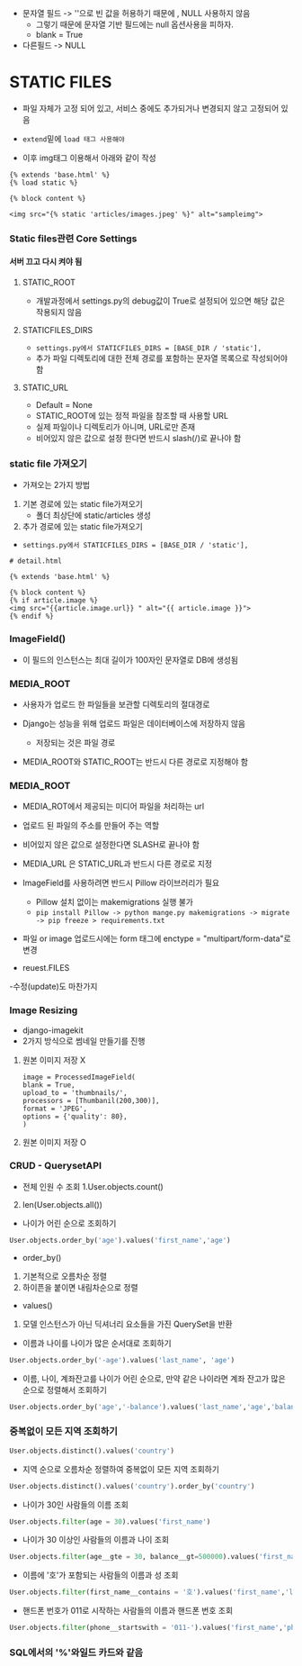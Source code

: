 - 문자열 필드 -> ''으로 빈 값을 허용하기 때문에 , NULL 사용하지 않음
  - 그렇기 때문에 문자열 기반 필드에는 null 옵션사용을 피하자.
  - blank = True 
- 다른필드 -> NULL

# STATIC FILES

- 파일 자체가 고정 되어 있고, 서비스 중에도 추가되거나 변경되지 않고 고정되어 있음

- ```extend```밑에 ```load 태그 사용해야```
  
- 이후 img태그 이용해서 아래와 같이 작성
```
{% extends 'base.html' %}
{% load static %}

{% block content %}

<img src="{% static 'articles/images.jpeg' %}" alt="sampleimg">
```

### Static files관련 Core Settings
#### 서버 끄고 다시 켜야 됨

1. STATIC_ROOT
   - 개발과정에서 settings.py의 debug값이 True로 설정되어 있으면 해당 값은 작용되지 않음
    

2. STATICFILES_DIRS
    - ```settings.py에서 STATICFILES_DIRS = [BASE_DIR / 'static'],```
    - 추가 파일 디렉토리에 대한 전체 경로를 포함하는 문자열 목록으로 작성되어야 함
    

3. STATIC_URL
      - Default = None
      - STATIC_ROOT에 있는 정적 파일을 참조할 때 사용할 URL
      - 실제 파일이나 디렉토리가 아니며, URL로만 존재
      - 비어있지 않은 값으로 설정 한다면 반드시 slash(/)로 끝나야 함

### static file 가져오기

- 가져오는 2가지 방법

1. 기본 경로에 있는 static file가져오기
   - 폴더 최상단에 static/articles 생성
2. 추가 경로에 있는 static file가져오기
  -  ```settings.py에서 STATICFILES_DIRS = [BASE_DIR / 'static'],```
  ```
# detail.html

{% extends 'base.html' %}

{% block content %}
  {% if article.image %}
  <img src="{{article.image.url}} " alt="{{ article.image }}">
  {% endif %}
```
### ImageField()
- 이 필드의 인스턴스는 최대 길이가 100자인 문자열로 DB에 생성됨

### MEDIA_ROOT
- 사용자가 업로드 한 파일들을 보관할 디렉토리의 절대경로
- Django는 성능을 위해 업로드 파일은 데이터베이스에 저장하지 않음
    - 저장되는 것은 파일 경로
    
- MEDIA_ROOT와 STATIC_ROOT는 반드시 다른 경로로 지정해야 함
### MEDIA_ROOT
- MEDIA_ROT에서 제공되는 미디어 파일을 처리하는 url
- 업로드 된 파일의 주소를 만들어 주는 역할
- 비어있지 않은 값으로 설정한다면 SLASH로 끝나야 함
- MEDIA_URL 은 STATIC_URL과 반드시 다른 경로로 지정

- ImageField를 사용하려면 반드시 Pillow 라이브러리가 필요
    - Pillow 설치 없이는 makemigrations 실행 불가
    - ```pip install Pillow -> python mange.py makemigrations -> migrate -> pip freeze > requirements.txt```
    
- 파일 or image 업로드시에는 form 태그에 enctype = "multipart/form-data"로 변경
- reuest.FILES

-수정(update)도 마찬가지

### Image Resizing

- django-imagekit
- 2가지 방식으로 썸네일 만들기를 진행
1. 원본 이미지 저장 X
   ```
   image = ProcessedImageField(
   blank = True,
   upload_to = 'thumbnails/',
   processors = [Thumbanil(200,300)],
   format = 'JPEG',
   options = {'quality': 80},
   )
   ```
2. 원본 이미지 저장 O


### CRUD - QuerysetAPI
- 전체 인원 수 조회
1.User.objects.count()
  
2. len(User.objects.all())

- 나이가 어린 순으로 조회하기
```python
User.objects.order_by('age').values('first_name','age')
```
-  order_by()
1. 기본적으로 오름차순 정렬
2. 하이픈을 붙이면 내림차순으로 정렬
- values()
1. 모델 인스턴스가 아닌 딕셔너리 요소들을 가진 QuerySet을 반환

- 이름과 나이를 나이가 많은 순서대로 조회하기
```python
User.objects.order_by('-age').values('last_name', 'age')
```
- 이름, 나이, 계좌잔고를 나이가 어린 순으로, 만약 같은 나이라면 계좌 잔고가 많은 순으로 정렬해서 조회하기
```python
User.objects.order_by('age','-balance').values('last_name','age','balance')
```
### 중복없이 모든 지역 조회하기
```python
User.objects.distinct().values('country')
```
- 지역 순으로 오름차순 정렬하여 중복없이 모든 지역 조회하기
```python
User.objects.distinct().values('country').order_by('country')
```
- 나이가 30인 사람들의 이름 조회
```python
User.objects.filter(age = 30).values('first_name')
```
- 나이가 30 이상인 사람들의 이름과 나이 조회
```python
User.objects.filter(age__gte = 30, balance__gt=500000).values('first_name', 'age')
```
- 이름에 '호'가 포함되는 사람들의 이름과 성 조회
```python
User.objects.filter(first_name__contains = '호').values('first_name','last_name')
```
- 핸드폰 번호가 011로 시작하는 사람들의 이름과 핸드폰 번호 조회
```python
User.objects.filter(phone__startswith = '011-').values('first_name','phone')
```
### SQL에서의 '%'와일드 카드와 같음